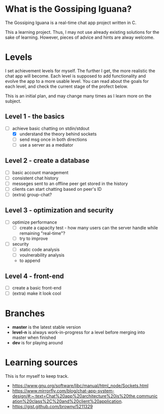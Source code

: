 # What is the Gossiping Iguana?

The Gossiping Iguana is a real-time chat app project written in C.

This a learning project. Thus, I may not use already existing solutions for the sake of learning. However, pieces of advice and hints are alway welcome.


# Levels

I set achievement levels for myself. The further I get, the more realistic the chat app will become. Each level is supposed to add functionality and evolve the app to a more usable level. You can read about the goals for each level, and check the current stage of the profect below. 

This is an initial plan, and may change many times as I learn more on the subject.

## Level 1 - the basics

- [ ] achieve basic chatting on stdin/stdout
    - [x] understand the theory behind sockets
    - [ ] send msg once in both directions 
    - [ ] use a server as a mediator

## Level 2 - create a database

- [ ] basic account management
- [ ] consistent chat history
- [ ] messeges sent to an offline peer get stored in the history
- [ ] clients can start chatting based on peer's ID
- [ ] (extra) group-chat?

## Level 3 - optimization and security

- [ ] optimize performance
    - [ ] create a capacity test - how many users can the server handle while remaining "real-time"?
    - [ ] try to improve
- [ ] security
    - [ ] static code analysis
    - [ ] voulnerability analysis
    - to append

## Level 4 - front-end

- [ ] create a basic front-end
- [ ] (extra) make it look cool

# Branches

- **master** is the latest stable version
- **level-n** is always work-in-progress for a level before merging into master when finished
- **dev** is for playing around

# Learning sources

This is for myself to keep track.

- https://www.gnu.org/software/libc/manual/html_node/Sockets.html
- https://www.mirrorfly.com/blog/chat-app-system-design/#:~:text=Chat%20app%20architecture%20is%20the,communication%20class%2C%20and%20client%20application.
- https://gist.github.com/browny/5211329
